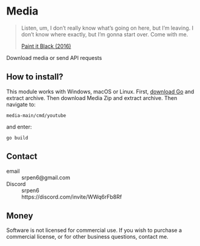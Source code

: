 # Media

> Listen, um, I don’t really know what’s going on here, but I’m leaving. I
> don’t know where exactly, but I’m gonna start over. Come with me.
>
> [Paint it Black (2016)][1]

Download media or send API requests

[1]://f002.backblazeb2.com/file/ql8mlh/Paint.It.Black.2016.mp4

## How to install?

This module works with Windows, macOS or Linux. First, [download Go][2] and
extract archive. Then download Media Zip and extract archive. Then navigate to:

~~~
media-main/cmd/youtube
~~~

and enter:

~~~
go build
~~~

[2]://go.dev/dl

## Contact

<dl>
   <dt>
   email
   </dt>
   <dd>
   srpen6@gmail.com
   </dd>
   <dt>
   Discord
   </dt>
   <dd>
   srpen6
   </dd>
   <dd>
   https://discord.com/invite/WWq6rFb8Rf
   </dd>
</dl>

## Money

Software is not licensed for commercial use. If you wish to purchase a
commercial license, or for other business questions, contact me.
